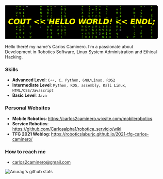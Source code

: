![](./banner.png)

Hello there! my name's Carlos Caminero. I’m a passionate about Development in Robotics Software, Linux System Administration and Ethical Hacking.

### Skills
+ **Advanced Level**: `C++, C, Python, GNU/Linux, ROS2`
+ **Intermediate Level**: `Python, ROS, assembly, Kali Linux, HTML/CSS/Javascript`
+ **Basic Level**: `Java`

### Personal Websites
* **Mobile Robotics**: https://carlos2caminero.wixsite.com/mobilerobotics
* **Service Robotics**: https://github.com/Carlosalpha1/robotica_servicio/wiki
* **TFG 2021 Weblog**: https://roboticslaburjc.github.io/2021-tfg-carlos-caminero/

### How to reach me
- carlos2caminero@gmail.com

![Anurag's github stats](https://github-readme-stats.vercel.app/api?username=Carlosalpha1&show_icons=true&theme=chartreuse-dark)

